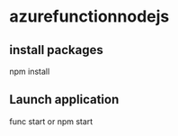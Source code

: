 # azurefunctionnodejs
## install packages
npm install 

## Launch application
 func start or npm start

